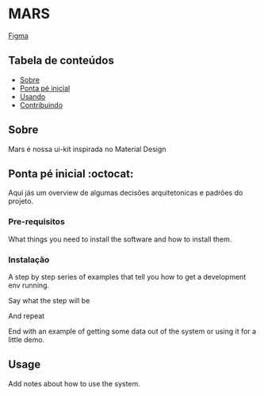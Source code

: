 # MARS

[Figma](https://www.figma.com/file/W48LS2jmdbpQ8l9h7FRgit/Me-Salva!-Design-System?node-id=822%3A22408)

## Tabela de conteúdos

- [Sobre](#about)
- [Ponta pé inicial](#getting_started)
- [Usando](#usage)
- [Contribuindo](./CONTRIBUTING.md)

## Sobre <a name = "about"></a>

Mars é nossa ui-kit inspirada no Material Design

## Ponta pé inicial :octocat: <a name = "getting_started"></a>

Aqui jás um overview de algumas decisões arquitetonicas e padrões do projeto.

### Pre-requisitos

What things you need to install the software and how to install them.

### Instalação

A step by step series of examples that tell you how to get a development env running.

Say what the step will be

And repeat

End with an example of getting some data out of the system or using it for a little demo.

## Usage <a name = "usage"></a>

Add notes about how to use the system.

